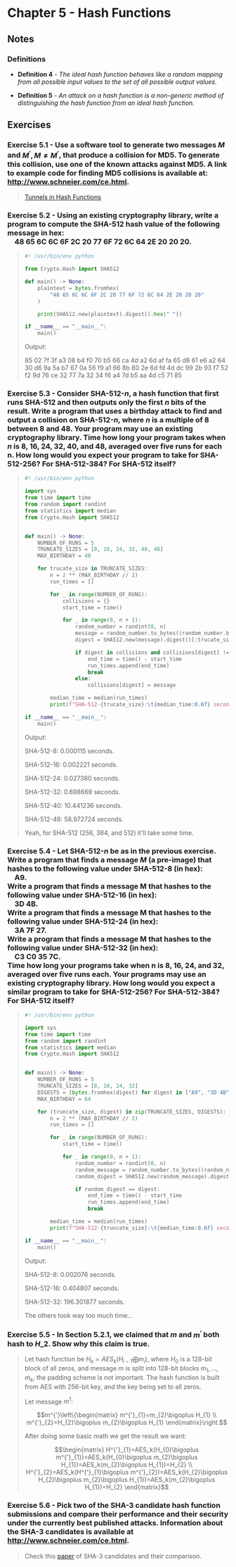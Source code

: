 # Chapter 5 - Hash Functions

## Notes

### Definitions

- **Definition 4** - *The ideal hash function behaves like a random mapping from all
possible input values to the set of all possible output values.*

- **Definition 5** - *An attack on a hash function is a non-generic method of distinguishing
the hash function from an ideal hash function.*

## Exercises

### Exercise 5.1 - Use a software tool to generate two messages $M$ and $M^{'},M\neq M^{'}$, that produce a collision for MD5. To generate this collision, use one of the known attacks against MD5. A link to example code for finding MD5 collisions is available at: http://www.schneier.com/ce.html.

> [Tunnels in Hash Functions](https://cryptography.hyperlink.cz/MD5_collisions.html "Vlastimil Klima: Tunnels in Hash Functions: MD5 Collisions Within a Minute")

### Exercise 5.2 - Using an existing cryptography library, write a program to compute the SHA-512 hash value of the following message in hex:<br/>&emsp;48 65 6C 6C 6F 2C 20 77 6F 72 6C 64 2E 20 20 20.

> ```python
> #! /usr/bin/env python
>
> from Crypto.Hash import SHA512
> 
> def main() -> None:
>     plaintext = bytes.fromhex(
>         "48 65 6C 6C 6F 2C 20 77 6F 72 6C 64 2E 20 20 20"
>     )
> 
>     print(SHA512.new(plaintext).digest().hex(" "))
> 
> if __name__ == "__main__":
>     main()
> ```
> 
> Output:
> 
> 85 02 7f 3f a3 08 b4 f0 70 b5 66 ca 4d a2 6d af fa 65 d8 61 e6 a2 64 30 d6 9a 5a b7 67 0a 56 f9
> a1 66 8b 80 2e 6d fd 4d dc 99 2b 93 f7 52 f2 9d 76 ce 32 77 7a 32 34 f6 a4 7d b5 aa 4d c5 71 85
> 

### Exercise 5.3 - Consider SHA-512-$n$, a hash function that first runs SHA-512 and then outputs only the first $n$ bits of the result. Write a program that uses a birthday attack to find and output a collision on SHA-512-$n$, where $n$ is a multiple of 8 between 8 and 48. Your program may use an existing cryptography library. Time how long your program takes when $n$ is 8, 16, 24, 32, 40, and 48, averaged over five runs for each n. How long would you expect your program to take for SHA-512-256? For SHA-512-384? For SHA-512 itself?

> ```python
> #! /usr/bin/env python
> 
> import sys
> from time import time
> from random import randint
> from statistics import median
> from Crypto.Hash import SHA512
> 
> 
> def main() -> None:
>     NUMBER_OF_RUNS = 5
>     TRUNCATE_SIZES = [8, 16, 24, 32, 40, 48]
>     MAX_BIRTHDAY = 48
> 
>     for trucate_size in TRUNCATE_SIZES:
>         n = 2 ** (MAX_BIRTHDAY // 2)
>         run_times = []
> 
>         for _ in range(NUMBER_OF_RUNS):
>             collisions = {}
>             start_time = time()
> 
>             for _ in range(0, n + 1):
>                 random_number = randint(0, n)
>                 message = random_number.to_bytes((random_number.bit_length() + 7) // 8, sys.byteorder)
>                 digest = SHA512.new(message).digest()[:trucate_size // 8]
> 
>                 if digest in collisions and collisions[digest] != message:
>                     end_time = time() - start_time
>                     run_times.append(end_time)
>                     break
>                 else:
>                     collisions[digest] = message
> 
>         median_time = median(run_times)
>         print(f"SHA-512-{trucate_size}:\t{median_time:0.6f} seconds.")
> 
> if __name__ == "__main__":
>     main()
> ```
> Output:
> 
> SHA-512-8:      0.000115 seconds.
> 
> SHA-512-16:     0.002221 seconds.
> 
> SHA-512-24:     0.027380 seconds.
> 
> SHA-512-32:     0.698669 seconds.
> 
> SHA-512-40:     10.441236 seconds.
> 
> SHA-512-48:     58.972724 seconds.
> 
> Yeah, for SHA-512 (256, 384, and 512) it'll take some time.

### Exercise 5.4 - Let SHA-512-$n$ be as in the previous exercise. Write a program that finds a message $M$ (a pre-image) that hashes to the following value under SHA-512-8 (in hex):<br/>&emsp;A9.<br/>Write a program that finds a message M that hashes to the following value under SHA-512-16 (in hex):<br/>&emsp;3D 4B.<br/>Write a program that finds a message M that hashes to the following value under SHA-512-24 (in hex):<br/>&emsp;3A 7F 27.<br/>Write a program that finds a message M that hashes to the following value under SHA-512-32 (in hex):<br/>&emsp;C3 C0 35 7C.<br/>Time how long your programs take when n is 8, 16, 24, and 32, averaged over five runs each. Your programs may use an existing cryptography library. How long would you expect a similar program to take for SHA-512-256? For SHA-512-384? For SHA-512 itself?

> ```python
> #! /usr/bin/env python
> 
> import sys
> from time import time
> from random import randint
> from statistics import median
> from Crypto.Hash import SHA512
> 
> 
> def main() -> None:
>     NUMBER_OF_RUNS = 5
>     TRUNCATE_SIZES = [8, 16, 24, 32]
>     DIGESTS = [bytes.fromhex(digest) for digest in ["A9", "3D 4B", "3A 7F 27", "C3 C0 35 7C"]]
>     MAX_BIRTHDAY = 64
> 
>     for (truncate_size, digest) in zip(TRUNCATE_SIZES, DIGESTS):
>         n = 2 ** (MAX_BIRTHDAY // 2)
>         run_times = []
> 
>         for _ in range(NUMBER_OF_RUNS):
>             start_time = time()
> 
>             for _ in range(0, n + 1):
>                 random_number = randint(0, n)
>                 random_message = random_number.to_bytes((random_number.bit_length() + 7) // 8, sys.byteorder)
>                 random_digest = SHA512.new(random_message).digest()[:truncate_size // 8]
> 
>                 if random_digest == digest:
>                     end_time = time() - start_time
>                     run_times.append(end_time)
>                     break
> 
>         median_time = median(run_times)
>         print(f"SHA-512-{truncate_size}:\t{median_time:0.6f} seconds.")
> 
> if __name__ == "__main__":
>     main()
> ```
> 
> Output:
> 
> SHA-512-8:      0.002076 seconds.
> 
> SHA-512-16:     0.404807 seconds.
> 
> SHA-512-32:     196.301877 seconds.
> 
> The others took way too much time...

### Exercise 5.5 - In Section 5.2.1, we claimed that $m$ and $m^{'}$ both hash to $H\_{2}$. Show why this claim is true.

> Let hash function be $H_{k}=AES_k(H_{i-1}\bigoplus m_{i})$, where $H_{0}$ is a 128-bit block of all zeros, and message $m$ is split into 128-bit blocks $m_{1},...,m_{k}$, the padding scheme is not important. The hash function is built from AES with 256-bit key, and the key being set to all zeros.
> 
> Let message $m^{1}$:
> 
> ```math
> m^{'}\left\{\begin{matrix}
> m^{'}_{1}=m_{2}\bigoplus H_{1}
> \\ 
> m^{'}_{2}=H_{2}\bigoplus m_{2}\bigoplus H_{1}
> \end{matrix}\right.
> ```
> After doing some basic math we get the result we want:
> 
> ```math
> \begin{matrix}
> H^{'}_{1}=AES_k(H_{0}\bigoplus m^{'}_{1})=AES_k(H_{0}\bigoplus m_{2}\bigoplus H_{1})=AES_k(m_{2}\bigoplus H_{1})=H_{2}
> \\ 
> H^{'}_{2}=AES_k(H^{'}_{1}\bigoplus m^{'}_{2})=AES_k(H_{2}\bigoplus H_{2}\bigoplus m_{2}\bigoplus H_{1})=AES_k(m_{2}\bigoplus H_{1})=H_{2}
> \end{matrix}
> ```
> 

### Exercise 5.6 - Pick two of the SHA-3 candidate hash function submissions and compare their performance and their security under the currently best published attacks. Information about the SHA-3 candidates is available at http://www.schneier.com/ce.html.

> Check this [paper](https://ieeexplore.ieee.org/abstract/document/6516382) of SHA-3 candidates and their comparison.